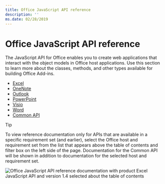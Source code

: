 ```yaml
---
title: Office JavaScript API reference 
description: ''
ms.date: 02/28/2019
---
```


# Office JavaScript API reference

The JavaScript API for Office enables you to create web applications that interact with the object models in Office host applications. Use this section to learn more about the classes, methods, and other types available for building Office Add-ins.

- [Excel](/javascript/api/api-ref-office-js?view=excel-js-preview)
- [OneNote](/javascript/api/api-ref-office-js?view=onenote-js-1.1)
- [Outlook](/javascript/api/api-ref-office-js?view=outlook-js-preview)
- [PowerPoint](/javascript/api/api-ref-office-js?view=powerpoint-js-1.1)
- [Visio](/javascript/api/api-ref-office-js?view=visio-js-1.1)
- [Word](/javascript/api/api-ref-office-js?view=word-js-preview)
- [Common API](/javascript/api/api-ref-office-js?view=common-js)

> [!TIP]
> To view reference documentation only for APIs that are available in a specific requirement set (and earlier), select the Office host and requirement set from the list that appears above the table of contents and filter box on the left side of the page. Documentation for the Common API will be shown in addition to documentation for the selected host and requirement set.
> 
> ![Office JavaScript API reference documentation with product Excel JavaScript API and version 1.4 selected about the table of contents](/javascript/api/images/api-ref-moniker-selector-1.png)